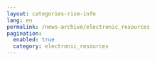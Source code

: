 ```yaml
---
layout: categories-rism-info
lang: en
permalink: /news-archive/electronic_resources
pagination: 
  enabled: true
  category: electronic_resources
---
```

